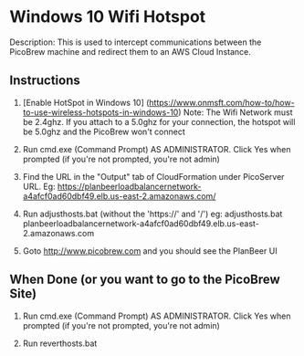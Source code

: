# Windows 10 Wifi Hotspot

Description: This is used to intercept communications between the PicoBrew machine and redirect them to an AWS Cloud Instance.

## Instructions

1. [Enable HotSpot in Windows 10] (https://www.onmsft.com/how-to/how-to-use-wireless-hotspots-in-windows-10)
Note: The Wifi Network must be 2.4ghz.  If you attach to a 5.0ghz for your connection, the hotspot will be 5.0ghz and the PicoBrew won't connect

2. Run cmd.exe (Command Prompt) AS ADMINISTRATOR.   Click Yes when prompted (if you're not prompted, you're not admin)

3. Find the URL in the "Output" tab of CloudFormation under PicoServer URL.   Eg: https://planbeerloadbalancernetwork-a4afcf0ad60dbf49.elb.us-east-2.amazonaws.com/

4. Run adjusthosts.bat <URL> (without the 'https://' and '/')
eg: adjusthosts.bat planbeerloadbalancernetwork-a4afcf0ad60dbf49.elb.us-east-2.amazonaws.com

5. Goto http://www.picobrew.com and you should see the PlanBeer UI


## When Done (or you want to go to the PicoBrew Site)
1. Run cmd.exe (Command Prompt) AS ADMINISTRATOR.   Click Yes when prompted (if you're not prompted, you're not admin)

2. Run reverthosts.bat